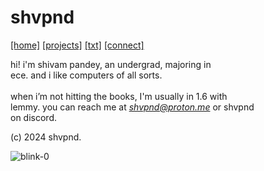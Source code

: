# shvpnd
<a href="https://shvpnd.github.io">[home]</a> <a href="https://shvpnd.github.io">[projects]</a> <a href="https://shvpnd.github.io">[txt]</a> <a href="https://shvpnd.github.io">[connect]</a>

hi! i'm shivam pandey, an undergrad, majoring in<br>
ece. and i like computers of all sorts.<br><br>
when i’m not hitting the books, I'm usually in 1.6 with<br>
lemmy. you can reach me at <i>shvpnd@proton.me</i> or shvpnd<br>on discord.


(c) 2024 shvpnd.


![blink-0](https://github.com/user-attachments/assets/7a0a6ce9-34ed-4926-9c52-1ee3d1dca123)
